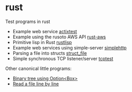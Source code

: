 # rust

Test programs in rust

* Example web service [actixtest](./actixtest)
* Example using the rusoto AWS API [rust-aws](./rust-aws)
* Primitive lisp in Rust [rustlisp](./rustlisp)
* Example web services using simple-server [simplehttp](./simplehttp)
* Parsing a file into structs [struct_file](./struct-file)
* Simple synchronous TCP listener/server [tcptest](./tcptest)

Other canonical little programs:

* [Binary tree using Option<Box<Node>> ](https://play.rust-lang.org/?version=stable&mode=debug&edition=2018&gist=a8f47ac7221f368049c43648ffbcc1d4)
* [Read a file line by line](https://play.rust-lang.org/?version=stable&mode=debug&edition=2018&gist=c07b3d878b9e039b83d04f49ba97ee97)

